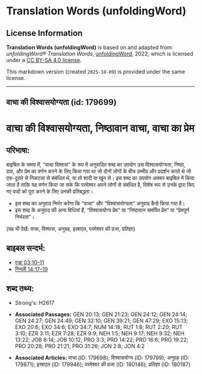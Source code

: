 # Translation Words (unfoldingWord)

## License Information

**Translation Words (unfoldingWord)** is based on and adapted from: _unfoldingWord® Translation Words_, [unfoldingWord](https://unfoldingword.org/utw), 2022, which is licensed under a [CC BY-SA 4.0 license](https://creativecommons.org/licenses/by-sa/4.0/legalcode.en).

This markdown version (created `2025-10-09`) is provided under the same license.



--------------------------------

## वाचा की विश्वासयोग्यता (id: 179699)

वाचा की विश्वासयोग्यता, निष्ठावान वाचा, वाचा का प्रेम
=====================================================

परिभाषा:
--------

बाइबिल के समय में, "वाचा विश्वास" के रूप में अनुवादित शब्द का उपयोग उस विश्वासयोग्यता, निष्ठा, दया, और प्रेम का वर्णन करने के लिए किया गया था जो दोनों लोगों के बीच उम्मीद और प्रदर्शन करते थे जो एक\-दूसरे से निकटता से संबंधित थे, या तो शादी या खून से। इस शब्द का उपयोग अक्सर बाइबिल में किया जाता है ताकि यह वर्णन किया जा सके कि परमेश्वर अपने लोगों से संबंधित है, विशेष रूप से उनके द्वारा किए गए वादों को पूरा करने के लिए उनकी प्रतिबद्धता।

* इस शब्द का अनुवाद निर्भर करेगा कि “वाचा” और “विश्वासयोग्यता” अनुवाद कैसे किया गया है।
* इस शब्द के अनुवाद की अन्य विधियां हैं, “विश्वासयोग्य प्रेम” या “निष्ठावान समर्पित प्रेम” या “प्रेमपूर्ण निर्भरता”।

(यह भी देखें: वाचा, विश्वास, अनुग्रह, इस्राएल, परमेश्‍वर की प्रजा, प्रतिज्ञा)

बाइबल सन्दर्भ:
--------------

* [एज्रा 03:10–11](https://ref.ly/Ezra3:10-Ezra3:11)
* [गिनती 14:17–19](https://ref.ly/Num14:17-Num14:19)

शब्द तथ्य:
----------

* Strong's: H2617

* **Associated Passages:** GEN 20:13; GEN 21:23; GEN 24:12; GEN 24:14; GEN 24:27; GEN 24:49; GEN 32:10; GEN 39:21; GEN 47:29; EXO 15:13; EXO 20:6; EXO 34:6; EXO 34:7; NUM 14:18; RUT 1:8; RUT 2:20; RUT 3:10; EZR 3:11; EZR 7:28; EZR 9:9; NEH 1:5; NEH 9:17; NEH 9:32; NEH 13:22; JOB 6:14; JOB 10:12; PRO 3:3; PRO 14:22; PRO 16:6; PRO 19:22; PRO 20:28; PRO 21:21; PRO 31:26; JON 2:8; JON 4:2
* **Associated Articles:** वाचा (ID: 179698); विश्वासयोग्य (ID: 179799); अनुग्रह (ID: 179871); इस्राएल (ID: 179946); परमेश्‍वर की प्रजा (ID: 180146); प्रतिज्ञा (ID: 180187)


